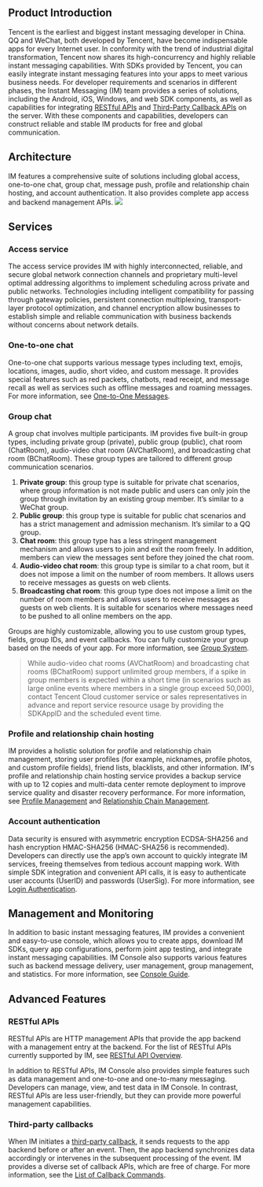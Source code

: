 ## Product Introduction
Tencent is the earliest and biggest instant messaging developer in China. QQ and WeChat, both developed by Tencent, have become indispensable apps for every Internet user. In conformity with the trend of industrial digital transformation, Tencent now shares its high-concurrency and highly reliable instant messaging capabilities. With SDKs provided by Tencent, you can easily integrate instant messaging features into your apps to meet various business needs.
For developer requirements and scenarios in different phases, the Instant Messaging (IM) team provides a series of solutions, including the Android, iOS, Windows, and web SDK components, as well as capabilities for integrating [RESTful APIs](https://intl.cloud.tencent.com/document/product/1047/34620) and [Third-Party Callback APIs](https://intl.cloud.tencent.com/document/product/1047/34354) on the server. With these components and capabilities, developers can construct reliable and stable IM products for free and global communication.

## Architecture
IM features a comprehensive suite of solutions including global access, one-to-one chat, group chat, message push, profile and relationship chain hosting, and account authentication. It also provides complete app access and backend management APIs.
![](https://main.qcloudimg.com/raw/6537f6e705289419963ee647ae851c94.png)

## Services
### Access service
The access service provides IM with highly interconnected, reliable, and secure global network connection channels and proprietary multi-level optimal addressing algorithms to implement scheduling across private and public networks. Technologies including intelligent compatibility for passing through gateway policies, persistent connection multiplexing, transport-layer protocol optimization, and channel encryption allow businesses to establish simple and reliable communication with business backends without concerns about network details.

### One-to-one chat
One-to-one chat supports various message types including text, emojis, locations, images, audio, short video, and custom message. It provides special features such as red packets, chatbots, read receipt, and message recall as well as services such as offline messages and roaming messages. For more information, see [One-to-One Messages](https://intl.cloud.tencent.com/document/product/1047/33523).

### Group chat
A group chat involves multiple participants. IM provides five built-in group types, including private group (private), public group (public), chat room (ChatRoom), audio-video chat room (AVChatRoom), and broadcasting chat room (BChatRoom). These group types are tailored to different group communication scenarios.

1. **Private group**: this group type is suitable for private chat scenarios, where group information is not made public and users can only join the group through invitation by an existing group member. It’s similar to a WeChat group.
2. **Public group**: this group type is suitable for public chat scenarios and has a strict management and admission mechanism. It’s similar to a QQ group.
3. **Chat room**: this group type has a less stringent management mechanism and allows users to join and exit the room freely. In addition, members can view the messages sent before they joined the chat room.
4. **Audio-video chat room**: this group type is similar to a chat room, but it does not impose a limit on the number of room members. It allows users to receive messages as guests on web clients.
5. **Broadcasting chat room**: this group type does not impose a limit on the number of room members and allows users to receive messages as guests on web clients. It is suitable for scenarios where messages need to be pushed to all online members on the app.

Groups are highly customizable, allowing you to use custom group types, fields, group IDs, and event callbacks. You can fully customize your group based on the needs of your app. For more information, see [Group System](https://intl.cloud.tencent.com/document/product/1047/33529).
> While audio-video chat rooms (AVChatRoom) and broadcasting chat rooms (BChatRoom) support unlimited group members, if a spike in group members is expected within a short time (in scenarios such as large online events where members in a single group exceed 50,000), contact Tencent Cloud customer service or sales representatives in advance and report service resource usage by providing the SDKAppID and the scheduled event time.



### Profile and relationship chain hosting
IM provides a holistic solution for profile and relationship chain management, storing user profiles (for example, nicknames, profile photos, and custom profile fields), friend lists, blacklists, and other information. IM's profile and relationship chain hosting service provides a backup service with up to 12 copies and multi-data center remote deployment to improve service quality and disaster recovery performance. For more information, see [Profile Management](https://intl.cloud.tencent.com/document/product/1047/33520) and [Relationship Chain Management](https://intl.cloud.tencent.com/document/product/1047/33521).

### Account authentication
Data security is ensured with asymmetric encryption ECDSA-SHA256 and hash encryption HMAC-SHA256 (HMAC-SHA256 is recommended). Developers can directly use the app’s own account to quickly integrate IM services, freeing themselves from tedious account mapping work. With simple SDK integration and convenient API calls, it is easy to authenticate user accounts (UserID) and passwords (UserSig). For more information, see [Login Authentication](https://intl.cloud.tencent.com/document/product/1047/33517).

## Management and Monitoring
In addition to basic instant messaging features, IM provides a convenient and easy-to-use console, which allows you to create apps, download IM SDKs, query app configurations, perform joint app testing, and integrate instant messaging capabilities. IM Console also supports various features such as backend message delivery, user management, group management, and statistics. For more information, see [Console Guide](https://intl.cloud.tencent.com/document/product/1047/34577).

## Advanced Features
### RESTful APIs
RESTful APIs are HTTP management APIs that provide the app backend with a management entry at the backend. For the list of RESTful APIs currently supported by IM, see [RESTful API Overview](https://intl.cloud.tencent.com/document/product/1047/34620).

In addition to RESTful APIs, IM Console also provides simple features such as data management and one-to-one and one-to-many messaging. Developers can manage, view, and test data in IM Console. In contrast, RESTful APIs are less user-friendly, but they can provide more powerful management capabilities.


### Third-party callbacks
When IM initiates a [third-party callback](https://intl.cloud.tencent.com/document/product/1047/34354), it sends requests to the app backend before or after an event. Then, the app backend synchronizes data accordingly or intervenes in the subsequent processing of the event.
IM provides a diverse set of callback APIs, which are free of charge. For more information, see the [List of Callback Commands](https://intl.cloud.tencent.com/document/product/1047/34355).
